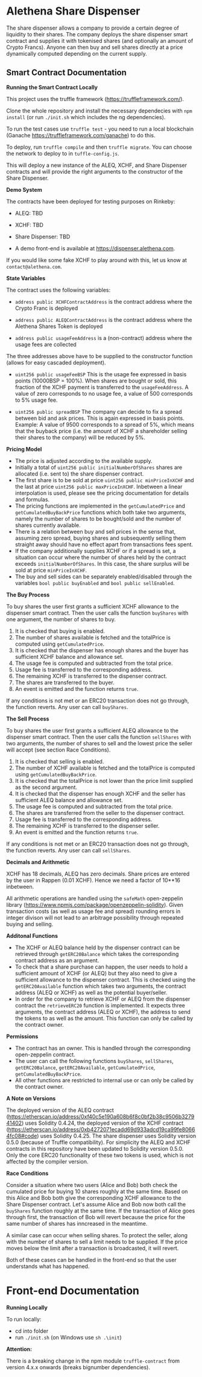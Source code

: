 <h1>Alethena Share Dispenser</h1>

The share dispenser allows a company to provide a certain degree of liquidity to their shares. 
The company deploys the share dispenser smart contract and supplies it with tokenised shares (and optionally an amount of Crypto Francs). Anyone can then buy and sell shares directly at a price dynamically computed depending on the current supply.


<h2>Smart Contract Documentation</h2>

**Running the Smart Contract Locally**

This project uses the truffle framework (https://truffleframework.com/). 

Clone the whole repository and install the necessary dependecies with `npm install` (or run `./init.sh` which includes the ng dependencies).

To run the test cases use `truffle test` - you need to run a local blockchain (Ganache https://truffleframework.com/ganache) to do this.

To deploy, run `truffle compile` and then `truffle migrate`. You can choose the network to deploy to in `tuffle-config.js`.

This will deploy a new instance of the ALEQ, XCHF, and Share Dispenser contracts and will provide the right arguments to the constructor of the Share Dispenser. 

**Demo System**

The contracts have been deployed for testing purposes on Rinkeby:
* ALEQ: TBD
* XCHF: TBD
* Share Dispenser: TBD

* A demo front-end is available at https://dispenser.alethena.com.

If you would like some fake XCHF to play around with this, let us know at `contact@alethena.com`.

**State Variables**

The contract uses the following variables:

* `address public XCHFContractAddress` is the contract address where the Crypto Franc is deployed

* `address public ALEQContractAddress` is the contract address where the Alethena Shares Token is deployed

* `address public usageFeeAddress` is a (non-contract) address where the usage fees are collected

The three addresses above have to be supplied to the constructor function (allows for easy cascaded deployment).

* `uint256 public usageFeeBSP`  This is the usage fee expressed in basis points (10000BSP = 100%). When shares are bought or sold, this fraction of the XCHF payment is transferred to the `usageFeeAddress`. A value of zero corresponds to no usage fee, a value of 500 corresponds to 5% usage fee.

* `uint256 public spreadBSP` The company can decide to fix a spread between bid and ask prices. This is again expressed in basis points. Example: A value of 9500 corresponds to a spread of 5%, which means that the buyback price (i.e. the amount of XCHF a shareholder selling their shares to the company) will be reduced by 5%. 

**Pricing Model**

* The price is adjusted according to the available supply.
* Initially a total of `uint256 public initialNumberOfShares` shares are allocated (i.e. sent to) the share dispenser contract.
* The first share is to be sold at price `uint256 public minPriceInXCHF` and the last at price `uint256 public maxPriceInXCHF`. Inbetween a linear interpolation is used, please see the pricing documentation for details and formulas.
* The pricing functions are implemented in the `getCumulatedPrice` and `getCumulatedBuyBackPrice` functions which both take two arguments, namely the number of shares to be bought/sold and the number of shares currently available. 
* There is a relation between buy and sell prices in the sense that, assuming zero spread, buying shares and subsequently selling them straight away should have no effect apart from transactions fees spent.
* If the company additionally supplies XCHF or if a spread is set, a situation can occur where the number of shares held by the contract exceeds `initialNumberOfShares`. In this case, the share surplus will be sold at price `minPriceInXCHF`.
* The buy and sell sides can be separately enabled/disabled through the variables `bool public buyEnabled` and `bool public sellEnabled`.

**The Buy Process**

To buy shares the user first grants a sufficient XCHF allowance to the dispenser smart contract.
Then the user calls the function `buyShares` with one argument, the number of shares to buy.

1. It is checked that buying is enabled.
2. The number of shares available is fetched and the totalPrice is computed using `getCumulatedPrice`.
3. It is checked that the dispenser has enough shares and the buyer has sufficient XCHF balance and allowance set.
4. The usage fee is computed and subtracted from the total price.
5. Usage fee is transferred to the corresponding address.
6. The remaining XCHF is transferred to the dispenser contract.
7. The shares are transferred to the buyer.
8. An event is emitted and the function returns `true`.

If any conditions is not met or an ERC20 transaction does not go through, the function reverts.
Any user can call `buyShares`.

**The Sell Process**

To buy shares the user first grants a sufficient ALEQ allowance to the dispenser smart contract.
Then the user calls the function `sellShares` with two arguments, the number of shares to sell and the lowest price the seller will accept (see section Race Conditions).

1. It is checked that selling is enabled.
2. The number of XCHF available is fetched and the totalPrice is computed using `getCumulatedBuyBackPrice`.
3. It is checked that the totalPrice is not lower than the price limit supplied as the second argument.
4. It is checked that the dispenser has enough XCHF and the seller has sufficient ALEQ balance and allowance set.
5. The usage fee is computed and subtracted from the total price.
6. The shares are transferred from the seller to the dispenser contract.
7. Usage fee is transferred to the corresponding address.
8. The remaining XCHF is transferred to the dispenser seller.
9. An event is emitted and the function returns `true`.

If any conditions is not met or an ERC20 transaction does not go through, the function reverts.
Any user can call `sellShares`.

**Decimals and Arithmetic**

XCHF has 18 decimals, ALEQ has zero decimals.
Share prices are entered by the user in Rappen (0.01 XCHF). Hence we need a factor of 10**16 inbetween.

All arithmetic operations are handled using the `safeMath` open-zeppelin library (https://www.npmjs.com/package/openzeppelin-solidity). 
Given transaction costs (as well as usage fee and spread) rounding errors in integer divison will not lead to an arbitrage possibility through repeated buying and selling.

**Additonal Functions**

* The XCHF or ALEQ balance held by the dispenser contract can be retrieved through `getERC20Balance` which takes the corresponding contract address as an argument. 
* To check that a share purchase can happen, the user needs to hold a sufficient amount of XCHF (or ALEQ) but they also need to give a sufficient allowance to the dispenser contract. This is checked using the `getERC20Available` function which takes two arguments, the contract address (ALEQ or XCHF) as well as the potential buyer/seller.
* In order for the company to retrieve XCHF or ALEQ from the dispenser contract the `retrieveERC20` function is implemented. It expects three arguments, the contract address (ALEQ or XCHF), the address to send the tokens to as well as the amount. This function can only be called by the contract owner.

**Permissions**

* The contract has an owner. This is handled through the corresponding open-zeppelin contract.
* The user can call the following functions `buyShares`, `sellShares`, `getERC20Balance`, `getERC20Available`, `getCumulatedPrice`, `getCumulatedBuyBackPrice`.
* All other functions are restricted to internal use or can only be called by the contract owner.


**A Note on Versions**

The deployed version of the ALEQ contract (https://etherscan.io/address/0xf40c5e190a608b6f8c0bf2b38c9506b327941402) uses Solidity 0.4.24, the deployed version of the XCHF contract (https://etherscan.io/address/0xb4272071ecadd69d933adcd19ca99fe80664fc08#code) uses Solidity 0.4.25. 
The share dispenser uses Solidity version 0.5.0 (because of Truffle compatibility).
For simplicity the ALEQ and XCHF contracts in this repository have been updated to Solidity version 0.5.0.
Only the core ERC20 functionality of these two tokens is used, which is not affected by the compiler version.

**Race Conditions**

Consider a situation where two users (Alice and Bob) both check the cumulated price for buying 10 shares roughly at the same time. Based on this Alice and Bob both give the corresponding XCHF allowance to the Share Dispenser contract.
Let's assume Alice and Bob now both call the `buyShares` function roughly at the same time. 
If the transaction of Alice goes through first, the transaction of Bob will revert because the price for the same number of shares has inncreased in the meantime. 

A similar case can occur when selling shares. To protect the seller, along with the number of shares to sell a limit needs to be supplied. If the price moves below the limit after a transaction is broadcasted, it will revert.

Both of these cases can be handled in the front-end so that the user understands what has happened.


<h1>Front-end Documentation</h1>

**Running Locally**

To run locally:
- cd into folder
- run `./init.sh` (on Windows use `sh .\init`)

**Attention:** 

There is a breaking change in the npm module `truffle-contract` from version 4.x.x onwards (breaks bignumber dependencies).
